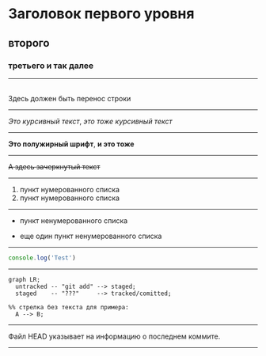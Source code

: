 # Заголовок первого уровня
## второго 
### третьего и так далее 
_______________
<br> Здесь должен быть перенос строки 
_______________
*Это курсивный текст*, _это тоже курсивный текст_
_______________
**Это полужирный шрифт**, __и это тоже__
_______________
~~А здесь зачеркнутый текст~~
_______________
1. пункт нумерованного списка
2. пункт нумерованного списка
_______________
* пункт ненумерованного списка
- еще один пункт ненумерованного списка
_______________
```javascript
console.log('Test')
````
_______________
```mermaid
graph LR;
  untracked -- "git add" --> staged;
  staged    -- "???"     --> tracked/comitted;

%% стрелка без текста для примера: 
  A --> B;
``` 
_______________
Файл HEAD указывает на информацию о последнем коммите. 
_______________